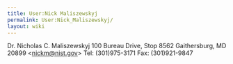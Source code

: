 ```yaml
---
title: User:Nick Maliszewskyj
permalink: User:Nick_Maliszewskyj/
layout: wiki
---
```


Dr. Nicholas C. Maliszewskyj 100 Bureau Drive, Stop 8562 Gaithersburg,
MD 20899 &lt;nickm@nist.gov&gt; Tel: (301)975-3171 Fax: (301)921-9847
